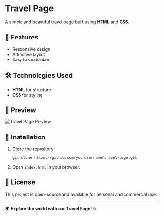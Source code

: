 # Travel Page

A simple and beautiful travel page built using **HTML** and **CSS**.

## 🚀 Features
- Responsive design
- Attractive layout
- Easy to customize

## 🛠 Technologies Used
- **HTML** for structure
- **CSS** for styling

## 📸 Preview
![Travel Page Preview](preview-image-url)

## 📂 Installation
1. Clone the repository:
   ```sh
   git clone https://github.com/yourusername/travel-page.git
   ```
2. Open `index.html` in your browser.

## 📜 License
This project is open-source and available for personal and commercial use.

---
🌍 **Explore the world with our Travel Page!** ✈️
